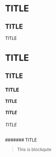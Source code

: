 TITLE
=====
TITLE
----
TITLE

# TITLE
## TITLE
### TITLE
#### TITLE
##### TITLE
###### TITLE
####### TITLE

> This is blockqute
